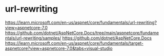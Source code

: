 # url-rewriting
https://learn.microsoft.com/en-us/aspnet/core/fundamentals/url-rewriting?view=aspnetcore-7.0
https://github.com/dotnet/AspNetCore.Docs/tree/main/aspnetcore/fundamentals/url-rewriting/samples/
https://github.com/dotnet/AspNetCore.Docs
https://learn.microsoft.com/en-us/aspnet/core/fundamentals/target-aspnetcore?view=aspnetcore-7.0&tabs=visual-studio
